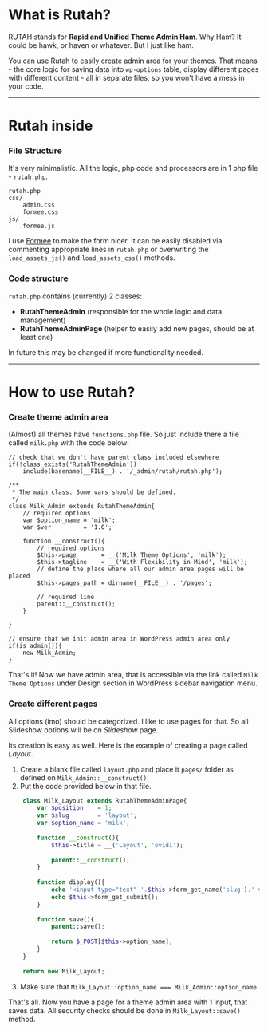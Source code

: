 # What is Rutah?

RUTAH stands for **Rapid and Unified Theme Admin Ham**. Why Ham? It could be hawk, or haven or whatever. But I just like ham.

You can use Rutah to easily create admin area for your themes. That means - the core logic for saving data into `wp-options` table, display different pages with different content - all in separate files, so you won't have a mess in your code.

----------

# Rutah inside

### File Structure

It's very minimalistic. All the logic, php code and processors are in 1 php file - `rutah.php`.

    rutah.php
    css/
        admin.css
        formee.css
    js/
        formee.js

I use [Formee](http://www.formee.org/ "Framework to help you develop and customize web based forms") to make the form nicer. It can be easily disabled via commenting appropriate lines in `rutah.php` or overwriting the `load_assets_js()` and `load_assets_css()` methods.

### Code structure

`rutah.php` contains (currently) 2 classes:

* **RutahThemeAdmin** (responsible for the whole logic and data management)
* **RutahThemeAdminPage** (helper to easily add new pages, should be at least one)

In future this may be changed if more functionality needed.

----------

# How to use Rutah?

### Create theme admin area

(Almost) all  themes have `functions.php` file. So just include there a file called `milk.php` with the code below:

    // check that we don't have parent class included elsewhere
    if(!class_exists('RutahThemeAdmin'))
        include(basename(__FILE__) . '/_admin/rutah/rutah.php');

    /**
     * The main class. Some vars should be defined.
     */
    class Milk_Admin extends RutahThemeAdmin{
        // required options
        var $option_name = 'milk';
        var $ver         = '1.0';
    
        function __construct(){
            // required options
            $this->page       = __('Milk Theme Options', 'milk');
            $this->tagline    = __('With Flexibility in Mind', 'milk');
            // define the place where all our admin area pages will be placed
            $this->pages_path = dirname(__FILE__) . '/pages';
        
            // required line
            parent::__construct();
        }
    
    }
    
    // ensure that we init admin area in WordPress admin area only
    if(is_admin()){
        new Milk_Admin;
    }

That's it! Now we have admin area, that is accessible via the link called `Milk Theme Options` under Design section in WordPress sidebar navigation menu.

### Create different pages

All options (imo) should be categorized. I like to use pages for that. So all Slideshow options will be on *Slideshow* page.

Its creation is easy as well. Here is the example of creating a page called *Layout*.

1. Create a blank file called `layout.php` and place it `pages/` folder as defined on  `Milk_Admin::__construct()`.
2. Put the code provided below in that file.
```php
    class Milk_Layout extends RutahThemeAdminPage{
        var $position    = 1;
        var $slug        = 'layout';
        var $option_name = 'milk';
        
        function __construct(){
            $this->title = __('Layout', 'ovidi');
            
            parent::__construct();
        }
        
        function display(){
            echo '<input type="text" '.$this->form_get_name('slug').' value="'.$this->form_get_value('slug').'" />';
            echo $this->form_get_submit();
        }
        
        function save(){
            parent::save();
        
            return $_POST[$this->option_name];
        }
    }
    
    return new Milk_Layout;
``` 

3. Make sure that `Milk_Layout::option_name === Milk_Admin::option_name`.

That's all. Now you have a page for a theme admin area with 1 input, that saves data.
All security checks should be done in `Milk_Layout::save()` method.














